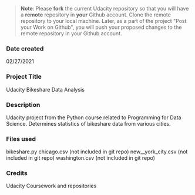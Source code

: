 >**Note**: Please **fork** the current Udacity repository so that you will have a **remote** repository in **your** Github account. Clone the remote repository to your local machine. Later, as a part of the project "Post your Work on Github", you will push your proposed changes to the remote repository in your Github account.

### Date created
02/27/2021

### Project Title
Udacity Bikeshare Data Analysis

### Description
Udacity project from the Python course related to Programming for Data Science. 
Determines statistics of bikeshare data from various cities.

### Files used
bikeshare.py
chicago.csv (not included in git repo)
new__york_city.csv (not included in git repo)
washington.csv (not included in git repo)

### Credits
Udacity Coursework and repositories


